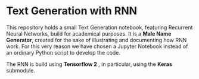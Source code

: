 # Text Generation with RNN
This repository holds a small Text Generation notebook, featuring Recurrent Neural Networks, build for academical purposes. It is a **Male Name Generator**, created for the sake of illustrating and documenting how RNN work. For this very reason we have chosen a Jupyter Notebook instead of an ordinary Python script to develop the code. 

The RNN is build using **Tensorflow 2** , in particular, using the **Keras** submodule. 